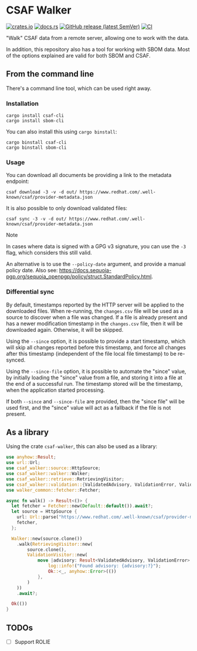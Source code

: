 # CSAF Walker

[![crates.io](https://img.shields.io/crates/v/csaf-walker.svg)](https://crates.io/crates/csaf-walker)
[![docs.rs](https://docs.rs/csaf-walker/badge.svg)](https://docs.rs/csaf-walker)
[![GitHub release (latest SemVer)](https://img.shields.io/github/v/tag/ctron/csaf-walker?sort=semver)](https://github.com/ctron/csaf-walker/releases)
[![CI](https://github.com/ctron/csaf-walker/workflows/CI/badge.svg)](https://github.com/ctron/csaf-walker/actions?query=workflow%3A%22CI%22)

"Walk" CSAF data from a remote server, allowing one to work with the data.

In addition, this repository also has a tool for working with SBOM data. Most of the options explained are valid for
both SBOM and CSAF.

## From the command line

There's a command line tool, which can be used right away.

### Installation

```shell
cargo install csaf-cli
cargo install sbom-cli
```

You can also install this using `cargo binstall`:

```shell
cargo binstall csaf-cli
cargo binstall sbom-cli
```

### Usage

You can download all documents be providing a link to the metadata endpoint:

```shell
csaf download -3 -v -d out/ https://www.redhat.com/.well-known/csaf/provider-metadata.json
```

It is also possible to only download validated files:

```shell
csaf sync -3 -v -d out/ https://www.redhat.com/.well-known/csaf/provider-metadata.json
```

> [!NOTE]
> In cases where data is signed with a GPG v3 signature, you can use the `-3` flag, which considers this still valid.
> 
> An alternative is to use the `--policy-date` argument, and provide a manual policy date. Also see: <https://docs.sequoia-pgp.org/sequoia_openpgp/policy/struct.StandardPolicy.html>. 

### Differential sync

By default, timestamps reported by the HTTP server will be applied to the downloaded files. When re-running, the
`changes.csv` file will be used as a source to discover when a file was changed. If a file is already present and has
a newer modification timestamp in the `changes.csv` file, then it will be downloaded again. Otherwise, it will be
skipped.

Using the `--since` option, it is possible to provide a start timestamp, which will skip all changes reported before
this timestamp, and force all changes after this timestamp (independent of the file local file timestamp) to be
re-synced.

Using the `--since-file` option, it is possible to automate the "since" value, by initially loading the "since" value
from a file, and storing it into a file at the end of a successful run. The timestamp stored will be the timestamp,
when the application started processing.

If both `--since` and `--since-file` are provided, then the "since file" will be used first, and the "since" value will
act as a fallback if the file is not present.

## As a library

Using the crate `csaf-walker`, this can also be used as a library:

```rust
use anyhow::Result;
use url::Url;
use csaf_walker::source::HttpSource;
use csaf_walker::walker::Walker;
use csaf_walker::retrieve::RetrievingVisitor;
use csaf_walker::validation::{ValidatedAdvisory, ValidationError, ValidationVisitor};
use walker_common::fetcher::Fetcher;

async fn walk() -> Result<()> {
  let fetcher = Fetcher::new(Default::default()).await?;
  let source = HttpSource {
    url: Url::parse("https://www.redhat.com/.well-known/csaf/provider-metadata.json")?,
    fetcher,
  };

  Walker::new(source.clone())
    .walk(RetrievingVisitor::new(
        source.clone(),
        ValidationVisitor::new(
            move |advisory: Result<ValidatedAdvisory, ValidationError>| async move {
                log::info!("Found advisory: {advisory:?}");
                Ok::<_, anyhow::Error>(())
            },
        )
    ))
    .await?;

  Ok(())
}
```

## TODOs

* [ ] Support ROLIE
